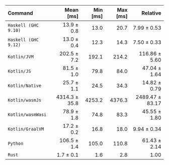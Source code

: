 | Command | Mean [ms] | Min [ms] | Max [ms] | Relative |
|:---|---:|---:|---:|---:|
| `Haskell (GHC 9.10)` | 13.9 ± 0.8 | 13.0 | 20.7 | 7.99 ± 0.53 |
| `Haskell (GHC 9.12)` | 13.0 ± 0.4 | 12.3 | 14.3 | 7.50 ± 0.33 |
| `Kotlin/JVM` | 202.5 ± 7.2 | 192.1 | 214.2 | 116.86 ± 5.60 |
| `Kotlin/JS` | 81.5 ± 1.0 | 79.8 | 84.0 | 47.04 ± 1.64 |
| `Kotlin/Native` | 25.7 ± 1.1 | 24.5 | 34.3 | 14.82 ± 0.79 |
| `Kotlin/wasmJs` | 4314.3 ± 35.8 | 4253.2 | 4376.3 | 2489.47 ± 83.17 |
| `Kotlin/wasmWasi` | 78.9 ± 1.8 | 74.8 | 83.3 | 45.55 ± 1.80 |
| `Kotlin/GraalVM` | 17.2 ± 0.2 | 16.8 | 18.0 | 9.94 ± 0.34 |
| `Python` | 106.5 ± 1.4 | 105.0 | 110.8 | 61.43 ± 2.14 |
| `Rust` | 1.7 ± 0.1 | 1.6 | 2.8 | 1.00 |
